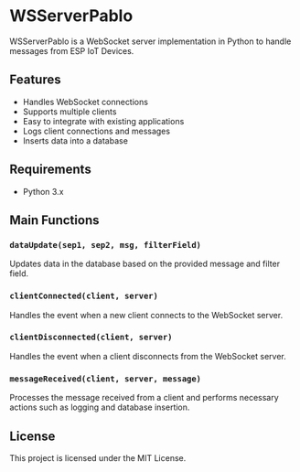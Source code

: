 # WSServerPablo

WSServerPablo is a WebSocket server implementation in Python to handle messages from ESP IoT Devices.

## Features

- Handles WebSocket connections
- Supports multiple clients
- Easy to integrate with existing applications
- Logs client connections and messages
- Inserts data into a database

## Requirements

- Python 3.x

## Main Functions

### `dataUpdate(sep1, sep2, msg, filterField)`
Updates data in the database based on the provided message and filter field.

### `clientConnected(client, server)`
Handles the event when a new client connects to the WebSocket server.

### `clientDisconnected(client, server)`
Handles the event when a client disconnects from the WebSocket server.

### `messageReceived(client, server, message)`
Processes the message received from a client and performs necessary actions such as logging and database insertion.


## License

This project is licensed under the MIT License.
